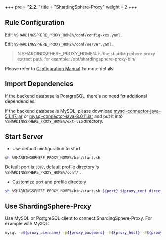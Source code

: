 +++
pre = "<b>2.2. </b>"
title = "ShardingSphere-Proxy"
weight = 2
+++

## Rule Configuration

Edit `%SHARDINGSPHERE_PROXY_HOME%/conf/config-xxx.yaml`.

Edit `%SHARDINGSPHERE_PROXY_HOME%/conf/server.yaml`.

> %SHARDINGSPHERE_PROXY_HOME% is the shardingsphere proxy extract path. for example: /opt/shardingsphere-proxy-bin/

Please refer to [Configuration Manual](/en/user-manual/shardingsphere-proxy/yaml-config/) for more details.

## Import Dependencies

If the backend database is PostgreSQL, there's no need for additional dependencies.

If the backend database is MySQL, please download [mysql-connector-java-5.1.47.jar](https://repo1.maven.org/maven2/mysql/mysql-connector-java/5.1.47/mysql-connector-java-5.1.47.jar) or [mysql-connector-java-8.0.11.jar](https://repo1.maven.org/maven2/mysql/mysql-connector-java/8.0.11/mysql-connector-java-8.0.11.jar) and put it into `%SHARDINGSPHERE_PROXY_HOME%/ext-lib` directory.

## Start Server

* Use default configuration to start

```bash
sh %SHARDINGSPHERE_PROXY_HOME%/bin/start.sh
```

Default port is `3307`, default profile directory is `%SHARDINGSPHERE_PROXY_HOME%/conf/` .

* Customize port and profile directory

```bash
sh %SHARDINGSPHERE_PROXY_HOME%/bin/start.sh ${port} ${proxy_conf_directory}
```

## Use ShardingSphere-Proxy

Use MySQL or PostgreSQL client to connect ShardingSphere-Proxy. For example with MySQL:

```bash
mysql -u${proxy_username} -p${proxy_password} -h${proxy_host} -P${proxy_port}
```
